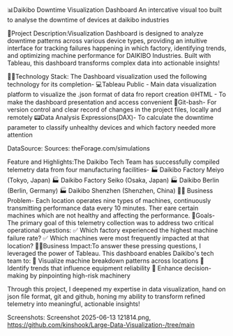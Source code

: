 📊Daikibo Downtime Visualization Dashboard
An intercative visual too built to analyse the downtime of devices at daikibo industries

📄Project Description:Visualization Dashboard is designed to analyze downtime patterns across various device types,
providing an intuitive interface for tracking failures happening in which factory, identifying trends, and optimizing machine performance for DAIKIBO Industries. 
Built with Tableau, this dashboard transforms complex data into actionable insights!

👩‍💻Technology Stack: The Dashboard visualization used the following technology for its completion-
💻Tableau Public - Main data visualization platform to visualize the .json format of data fro report creation
🌐HTML - To make the dashboard presentation and access convenient
🔗Git-bash- For version control and clear record of changes in the project files, locally and remotely 
📟Data Analysis Expressions(DAX)- To calculate the downtime parameter to classify unhealthy devices and which factory 
                                needed more attention

DataSource:
Sources: theForage.com/simulations

Feature and Highlights:The Daikibo Tech Team has successfully compiled telemetry data from four manufacturing facilities-
🏭 Daikibo Factory Meiyo (Tokyo, Japan)
🏭 Daikibo Factory Seiko (Osaka, Japan)
🏭 Daikibo Berlin (Berlin, Germany) 
🏭 Daikibo Shenzhen (Shenzhen, China)
⛓️‍💥  Business Problem- Each location operates nine types of machines, continuously transmitting performance data every 10 minutes. Ther eare certain machines which are not healthy and affecting the performance.
🎯Goals- The primary goal of this telemetry collection was to address two critical operational questions: ✅ Which factory experienced the highest machine failure rate? ✅ Which machines were most frequently impacted at that location?
👩‍💼Business Impact:To answer these pressing questions, I leveraged the power of Tableau. This dashboard enables Daikibo's tech team to: 
  🔹 Visualize machine breakdown patterns across locations 
  🔹 Identify trends that influence equipment reliability 
  🔹 Enhance decision-making by pinpointing high-risk machinery

Through this project, I deepened my expertise in data visualization, hand on json file format, git and github, honing my ability to transform refined telemetry into meaningful, actionable insights!

Screenshots: Screenshot 2025-06-13 121814.png,  https://github.com/kinshook/Large-Data-Visualization-/tree/main

